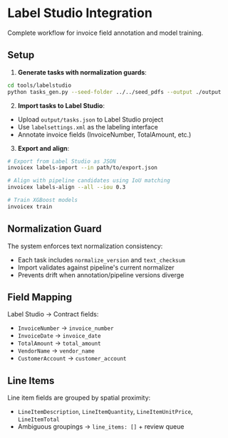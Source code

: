 # Label Studio Integration

Complete workflow for invoice field annotation and model training.

## Setup

1. **Generate tasks with normalization guards**:
```bash
cd tools/labelstudio
python tasks_gen.py --seed-folder ../../seed_pdfs --output ./output
```

2. **Import tasks to Label Studio**:
- Upload `output/tasks.json` to Label Studio project
- Use `labelsettings.xml` as the labeling interface
- Annotate invoice fields (InvoiceNumber, TotalAmount, etc.)

3. **Export and align**:
```bash
# Export from Label Studio as JSON
invoicex labels-import --in path/to/export.json

# Align with pipeline candidates using IoU matching
invoicex labels-align --all --iou 0.3

# Train XGBoost models
invoicex train
```

## Normalization Guard

The system enforces text normalization consistency:
- Each task includes `normalize_version` and `text_checksum`
- Import validates against pipeline's current normalizer
- Prevents drift when annotation/pipeline versions diverge

## Field Mapping

Label Studio → Contract fields:
- `InvoiceNumber` → `invoice_number`
- `InvoiceDate` → `invoice_date` 
- `TotalAmount` → `total_amount`
- `VendorName` → `vendor_name`
- `CustomerAccount` → `customer_account`

## Line Items

Line item fields are grouped by spatial proximity:
- `LineItemDescription`, `LineItemQuantity`, `LineItemUnitPrice`, `LineItemTotal`
- Ambiguous groupings → `line_items: []` + review queue
